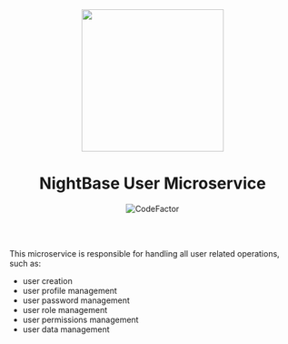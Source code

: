 <div align="center">
    <img src="https://i.imgur.com/lIyPUA9.png" width="250" height="250"/>
</div>

<div align="center">
    <h1>NightBase User Microservice</h1>
    <img src="https://www.codefactor.io/repository/github/nightbase/user-service/badge" alt="CodeFactor" />
</div>

<br><br>

This microservice is responsible for handling all user related operations, such as:

- user creation
- user profile management
- user password management
- user role management
- user permissions management
- user data management
